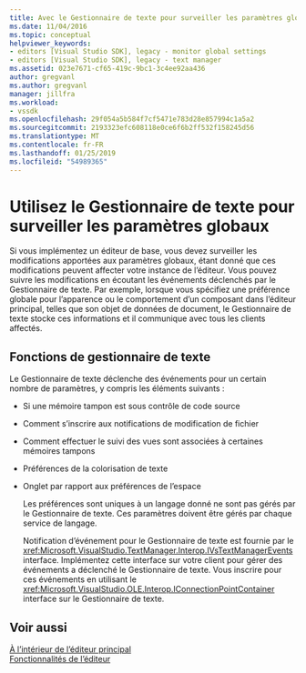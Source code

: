 ```yaml
---
title: Avec le Gestionnaire de texte pour surveiller les paramètres globaux | Microsoft Docs
ms.date: 11/04/2016
ms.topic: conceptual
helpviewer_keywords:
- editors [Visual Studio SDK], legacy - monitor global settings
- editors [Visual Studio SDK], legacy - text manager
ms.assetid: 023e7671-cf65-419c-9bc1-3c4ee92aa436
author: gregvanl
ms.author: gregvanl
manager: jillfra
ms.workload:
- vssdk
ms.openlocfilehash: 29f054a5b584f7cf5471e783d28e857994c1a5a2
ms.sourcegitcommit: 2193323efc608118e0ce6f6b2ff532f158245d56
ms.translationtype: MT
ms.contentlocale: fr-FR
ms.lasthandoff: 01/25/2019
ms.locfileid: "54989365"
---
```

# <a name="use-the-text-manager-to-monitor-global-settings"></a>Utilisez le Gestionnaire de texte pour surveiller les paramètres globaux
Si vous implémentez un éditeur de base, vous devez surveiller les modifications apportées aux paramètres globaux, étant donné que ces modifications peuvent affecter votre instance de l’éditeur. Vous pouvez suivre les modifications en écoutant les événements déclenchés par le Gestionnaire de texte. Par exemple, lorsque vous spécifiez une préférence globale pour l’apparence ou le comportement d’un composant dans l’éditeur principal, telles que son objet de données de document, le Gestionnaire de texte stocke ces informations et il communique avec tous les clients affectés.  
  
## <a name="text-manager-functions"></a>Fonctions de gestionnaire de texte  
 Le Gestionnaire de texte déclenche des événements pour un certain nombre de paramètres, y compris les éléments suivants :  
  
- Si une mémoire tampon est sous contrôle de code source  
  
- Comment s’inscrire aux notifications de modification de fichier  
  
- Comment effectuer le suivi des vues sont associées à certaines mémoires tampons  
  
- Préférences de la colorisation de texte  
  
- Onglet par rapport aux préférences de l’espace  
  
  Les préférences sont uniques à un langage donné ne sont pas gérés par le Gestionnaire de texte. Ces paramètres doivent être gérés par chaque service de langage.  
  
  Notification d’événement pour le Gestionnaire de texte est fournie par le <xref:Microsoft.VisualStudio.TextManager.Interop.IVsTextManagerEvents> interface. Implémentez cette interface sur votre client pour gérer des événements a déclenché le Gestionnaire de texte. Vous inscrire pour ces événements en utilisant le <xref:Microsoft.VisualStudio.OLE.Interop.IConnectionPointContainer> interface sur le Gestionnaire de texte.  
  
## <a name="see-also"></a>Voir aussi  
 [À l’intérieur de l’éditeur principal](../extensibility/inside-the-core-editor.md)   
 [Fonctionnalités de l’éditeur](https://msdn.microsoft.com/library/bdac940d-1f14-4019-a01f-fd0bb3dc7198)